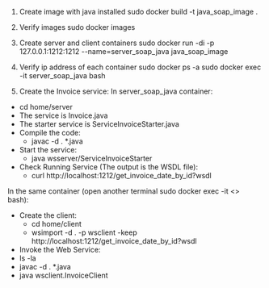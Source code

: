 1. Create image with java installed
sudo docker build -t java_soap_image .

2. Verify images
sudo docker images

3. Create server and client containers
sudo docker run -di -p 127.0.0.1:1212:1212 --name=server_soap_java java_soap_image

4. Verify ip address of each container
sudo docker ps -a
sudo docker exec -it server_soap_java bash

5. Create the Invoice service:
In server_soap_java container:
- cd home/server
- The service is Invoice.java
- The starter service is ServiceInvoiceStarter.java
- Compile the code:
  - javac -d . *.java
- Start the service:
  - java wsserver/ServiceInvoiceStarter
- Check Running Service (The output is the WSDL file):
  - curl http://localhost:1212/get_invoice_date_by_id?wsdl

In the same container (open another terminal sudo docker exec -it <<ID>> bash):
- Create the client:
  - cd home/client
  - wsimport -d . -p wsclient -keep http://localhost:1212/get_invoice_date_by_id?wsdl
-  Invoke the Web Service:
  - ls -la
  - javac -d . *.java
  - java wsclient.InvoiceClient
